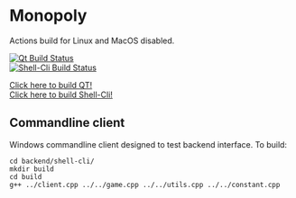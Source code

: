# Monopoly

Actions build for Linux and MacOS disabled.  

[![Qt Build Status](https://github.com/Azusagawa-Sakuta/monopoly/actions/workflows/main.yml/badge.svg)](https://github.com/Azusagawa-Sakuta/monopoly/actions)   
[![Shell-Cli Build Status](https://github.com/Azusagawa-Sakuta/monopoly/actions/workflows/shell-cli.yml/badge.svg)](https://github.com/Azusagawa-Sakuta/monopoly/actions)   

[Click here to build QT!](https://github.com/Azusagawa-Sakuta/monopoly/actions/workflows/main.yml)  
[Click here to build Shell-Cli!](https://github.com/Azusagawa-Sakuta/monopoly/actions/workflows/shell-cli.yml)  

## Commandline client
Windows commandline client designed to test backend interface. To build:  
```
cd backend/shell-cli/
mkdir build
cd build
g++ ../client.cpp ../../game.cpp ../../utils.cpp ../../constant.cpp
```